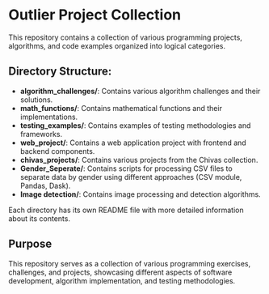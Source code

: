 # Outlier Project Collection

This repository contains a collection of various programming projects, algorithms, and code examples organized into logical categories.

## Directory Structure:

- **algorithm_challenges/**: Contains various algorithm challenges and their solutions.
- **math_functions/**: Contains mathematical functions and their implementations.
- **testing_examples/**: Contains examples of testing methodologies and frameworks.
- **web_project/**: Contains a web application project with frontend and backend components.
- **chivas_projects/**: Contains various projects from the Chivas collection.
- **Gender_Seperate/**: Contains scripts for processing CSV files to separate data by gender using different approaches (CSV module, Pandas, Dask).
- **Image detection/**: Contains image processing and detection algorithms.

Each directory has its own README file with more detailed information about its contents.

## Purpose

This repository serves as a collection of various programming exercises, challenges, and projects, showcasing different aspects of software development, algorithm implementation, and testing methodologies. 